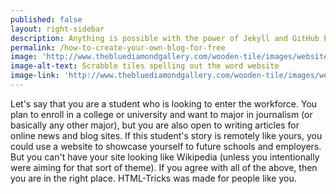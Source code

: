 ```yaml
---
published: false
layout: right-sidebar
description: Anything is possible with the power of Jekyll and GitHub Pages!
permalink: /how-to-create-your-own-blog-for-free
image: 'http://www.thebluediamondgallery.com/wooden-tile/images/website.jpg'
image-alt-text: Scrabble tiles spelling out the word website
image-link: 'http://www.thebluediamondgallery.com/wooden-tile/images/website.jpg'
---
```

Let's say that you are a student who is looking to enter the workforce. You plan to enroll in a college or university and want to major in journalism (or basically any other major), but you are also open to writing articles for online news and blog sites. If this student's story is remotely like yours, you could use a website to showcase yourself to future schools and employers. But you can't have your site looking like Wikipedia (unless you intentionally were aiming for that sort of theme). If you agree with all of the above, then you are in the right place. HTML-Tricks was made for people like you. 